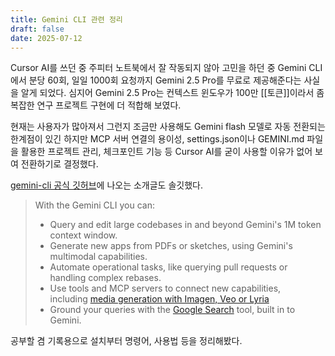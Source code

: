 ```yaml
---
title: Gemini CLI 관련 정리
draft: false
date: 2025-07-12
---
```

Cursor AI를 쓰던 중 주피터 노트북에서 잘 작동되지 않아 고민을 하던 중 Gemini CLI에서 분당 60회, 일일 1000회 요청까지 Gemini 2.5 Pro를 무료로 제공해준다는 사실을 알게 되었다. 심지어 Gemini 2.5 Pro는 컨텍스트 윈도우가 100만 [[토큰]]이라서 좀 복잡한 연구 프로젝트 구현에 더 적합해 보였다.

현재는 사용자가 많아져서 그런지 조금만 사용해도 Gemini flash 모델로 자동 전환되는 한계점이 있긴 하지만 MCP 서버 연결의 용이성, settings.json이나 GEMINI.md 파일을 활용한 프로젝트 관리, 체크포인트 기능 등 Cursor AI를 굳이 사용할 이유가 없어 보여 전환하기로 결정했다.

[gemini-cli 공식 깃허브](https://github.com/google-gemini/gemini-cli)에 나오는 소개글도 솔깃했다.

>With the Gemini CLI you can:
> - Query and edit large codebases in and beyond Gemini's 1M token context window.
> - Generate new apps from PDFs or sketches, using Gemini's multimodal capabilities.
> - Automate operational tasks, like querying pull requests or handling complex rebases.
> - Use tools and MCP servers to connect new capabilities, including [media generation with Imagen, Veo or Lyria](https://github.com/GoogleCloudPlatform/vertex-ai-creative-studio/tree/main/experiments/mcp-genmedia)
> - Ground your queries with the [Google Search](https://ai.google.dev/gemini-api/docs/grounding) tool, built in to Gemini.

공부할 겸 기록용으로 설치부터 명령어, 사용법 등을 정리해봤다.
